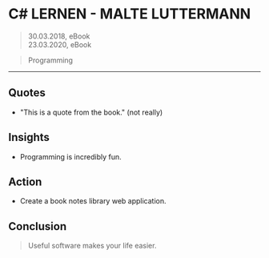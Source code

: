 # C# LERNEN - MALTE LUTTERMANN

> 30.03.2018, eBook  
> 23.03.2020, eBook

> Programming
---

## Quotes
- "This is a quote from the book." (not really)

## Insights
- Programming is incredibly fun.

## Action
- Create a book notes library web application.

## Conclusion
> Useful software makes your life easier.